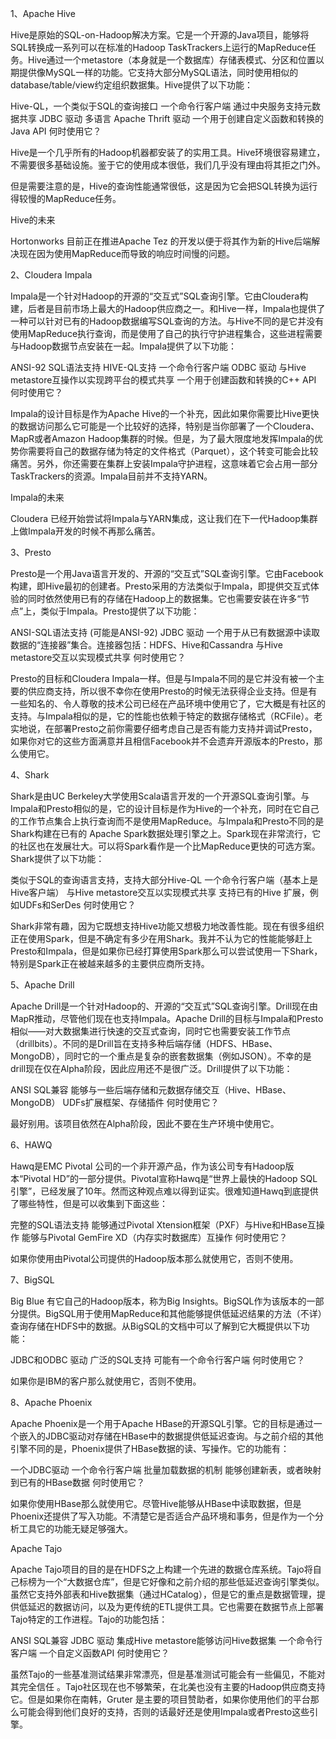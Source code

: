 1、Apache Hive

Hive是原始的SQL-on-Hadoop解决方案。它是一个开源的Java项目，能够将SQL转换成一系列可以在标准的Hadoop TaskTrackers上运行的MapReduce任务。Hive通过一个metastore（本身就是一个数据库）存储表模式、分区和位置以期提供像MySQL一样的功能。它支持大部分MySQL语法，同时使用相似的 database/table/view约定组织数据集。Hive提供了以下功能：

Hive-QL，一个类似于SQL的查询接口
一个命令行客户端
通过中央服务支持元数据共享
JDBC 驱动
多语言 Apache Thrift 驱动
一个用于创建自定义函数和转换的Java API
何时使用它？

Hive是一个几乎所有的Hadoop机器都安装了的实用工具。Hive环境很容易建立，不需要很多基础设施。鉴于它的使用成本很低，我们几乎没有理由将其拒之门外。

但是需要注意的是，Hive的查询性能通常很低，这是因为它会把SQL转换为运行得较慢的MapReduce任务。

Hive的未来

Hortonworks 目前正在推进Apache Tez 的开发以便于将其作为新的Hive后端解决现在因为使用MapReduce而导致的响应时间慢的问题。

2、Cloudera Impala

Impala是一个针对Hadoop的开源的“交互式”SQL查询引擎。它由Cloudera构建，后者是目前市场上最大的Hadoop供应商之一。和Hive一样，Impala也提供了一种可以针对已有的Hadoop数据编写SQL查询的方法。与Hive不同的是它并没有使用MapReduce执行查询，而是使用了自己的执行守护进程集合，这些进程需要与Hadoop数据节点安装在一起。Impala提供了以下功能：

ANSI-92 SQL语法支持
HIVE-QL支持
一个命令行客户端
ODBC 驱动
与Hive metastore互操作以实现跨平台的模式共享
一个用于创建函数和转换的C++ API
何时使用它？

Impala的设计目标是作为Apache Hive的一个补充，因此如果你需要比Hive更快的数据访问那么它可能是一个比较好的选择，特别是当你部署了一个Cloudera、MapR或者Amazon Hadoop集群的时候。但是，为了最大限度地发挥Impala的优势你需要将自己的数据存储为特定的文件格式（Parquet），这个转变可能会比较痛苦。另外，你还需要在集群上安装Impala守护进程，这意味着它会占用一部分TaskTrackers的资源。Impala目前并不支持YARN。

Impala的未来

Cloudera 已经开始尝试将Impala与YARN集成，这让我们在下一代Hadoop集群上做Impala开发的时候不再那么痛苦。

3、Presto

Presto是一个用Java语言开发的、开源的“交互式”SQL查询引擎。它由Facebook构建，即Hive最初的创建者。Presto采用的方法类似于Impala，即提供交互式体验的同时依然使用已有的存储在Hadoop上的数据集。它也需要安装在许多“节点”上，类似于Impala。Presto提供了以下功能：

ANSI-SQL语法支持 (可能是ANSI-92)
JDBC 驱动
一个用于从已有数据源中读取数据的“连接器”集合。连接器包括：HDFS、Hive和Cassandra
与Hive metastore交互以实现模式共享
何时使用它？

Presto的目标和Cloudera Impala一样。但是与Impala不同的是它并没有被一个主要的供应商支持，所以很不幸你在使用Presto的时候无法获得企业支持。但是有一些知名的、令人尊敬的技术公司已经在产品环境中使用它了，它大概是有社区的支持。与Impala相似的是，它的性能也依赖于特定的数据存储格式（RCFile）。老实地说，在部署Presto之前你需要仔细考虑自己是否有能力支持并调试Presto，如果你对它的这些方面满意并且相信Facebook并不会遗弃开源版本的Presto，那么使用它。

4、Shark

Shark是由UC Berkeley大学使用Scala语言开发的一个开源SQL查询引擎。与Impala和Presto相似的是，它的设计目标是作为Hive的一个补充，同时在它自己的工作节点集合上执行查询而不是使用MapReduce。与Impala和Presto不同的是Shark构建在已有的 Apache Spark数据处理引擎之上。Spark现在非常流行，它的社区也在发展壮大。可以将Spark看作是一个比MapReduce更快的可选方案。Shark提供了以下功能：

类似于SQL的查询语言支持，支持大部分Hive-QL
一个命令行客户端（基本上是Hive客户端）
与Hive metastore交互以实现模式共享
支持已有的Hive 扩展，例如UDFs和SerDes
何时使用它？

Shark非常有趣，因为它既想支持Hive功能又想极力地改善性能。现在有很多组织正在使用Spark，但是不确定有多少在用Shark。我并不认为它的性能能够赶上Presto和Impala，但是如果你已经打算使用Spark那么可以尝试使用一下Shark，特别是Spark正在被越来越多的主要供应商所支持。

5、Apache Drill

Apache Drill是一个针对Hadoop的、开源的“交互式”SQL查询引擎。Drill现在由MapR推动，尽管他们现在也支持Impala。Apache Drill的目标与Impala和Presto相似——对大数据集进行快速的交互式查询，同时它也需要安装工作节点（drillbits）。不同的是Drill旨在支持多种后端存储（HDFS、HBase、MongoDB），同时它的一个重点是复杂的嵌套数据集（例如JSON）。不幸的是drill现在仅在Alpha阶段，因此应用还不是很广泛。Drill提供了以下功能：

ANSI SQL兼容
能够与一些后端存储和元数据存储交互（Hive、HBase、MongoDB）
UDFs扩展框架、存储插件
何时使用它？

最好别用。该项目依然在Alpha阶段，因此不要在生产环境中使用它。

6、HAWQ

Hawq是EMC Pivotal 公司的一个非开源产品，作为该公司专有Hadoop版本“Pivotal HD”的一部分提供。Pivotal宣称Hawq是“世界上最快的Hadoop SQL引擎”，已经发展了10年。然而这种观点难以得到证实。很难知道Hawq到底提供了哪些特性，但是可以收集到下面这些：

完整的SQL语法支持
能够通过Pivotal Xtension框架（PXF）与Hive和HBase互操作
能够与Pivotal GemFire XD（内存实时数据库）互操作
何时使用它？

如果你使用由Pivotal公司提供的Hadoop版本那么就使用它，否则不使用。

7、BigSQL

Big Blue 有它自己的Hadoop版本，称为Big Insights。BigSQL作为该版本的一部分提供。BigSQL用于使用MapReduce和其他能够提供低延迟结果的方法（不详）查询存储在HDFS中的数据。从BigSQL的文档中可以了解到它大概提供以下功能：

JDBC和ODBC 驱动
广泛的SQL支持
可能有一个命令行客户端
何时使用它？

如果你是IBM的客户那么就使用它，否则不使用。

8、Apache Phoenix

Apache Phoenix是一个用于Apache HBase的开源SQL引擎。它的目标是通过一个嵌入的JDBC驱动对存储在HBase中的数据提供低延迟查询。与之前介绍的其他引擎不同的是，Phoenix提供了HBase数据的读、写操作。它的功能有：

一个JDBC驱动
一个命令行客户端
批量加载数据的机制
能够创建新表，或者映射到已有的HBase数据
何时使用它？

如果你使用HBase那么就使用它。尽管Hive能够从HBase中读取数据，但是Phoenix还提供了写入功能。不清楚它是否适合产品环境和事务，但是作为一个分析工具它的功能无疑足够强大。

Apache Tajo

Apache Tajo项目的目的是在HDFS之上构建一个先进的数据仓库系统。Tajo将自己标榜为一个“大数据仓库”，但是它好像和之前介绍的那些低延迟查询引擎类似。虽然它支持外部表和Hive数据集（通过HCatalog），但是它的重点是数据管理，提供低延迟的数据访问，以及为更传统的ETL提供工具。它也需要在数据节点上部署Tajo特定的工作进程。Tajo的功能包括：

ANSI SQL兼容
JDBC 驱动
集成Hive metastore能够访问Hive数据集
一个命令行客户端
一个自定义函数API
何时使用它？

虽然Tajo的一些基准测试结果非常漂亮，但是基准测试可能会有一些偏见，不能对其完全信任 。Tajo社区现在也不够繁荣，在北美也没有主要的Hadoop供应商支持它。但是如果你在南韩，Gruter 是主要的项目赞助者，如果你使用他们的平台那么可能会得到他们良好的支持，否则的话最好还是使用Impala或者Presto这些引擎。